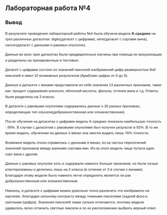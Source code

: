 ## Лабораторная работа №4
### **Вывод**
<div style="font-size: smaller; font-family: Arial; line-height: 1.6;">
В результате проведения лабораторной работы №4 была обучена модель <span style="font-weight: bold">K-средних</span> на трех различных датасетах: digits(датасет с цифрами), wine(датасет с сортами вина), cancer(датасет с данными о раковых опухолях).

Данные во всех трех датасетах были предварительно изучены при помощи их визуализации и разделены на тренировочные и тестовые.

Датасет с цифрами состоял из значений пикселей изображений цифр размерностью 8x8 пикселей и имел 10 возможных результатов (Арабские цифры от 0 до 9). 

Данные в датасете с винами представляли из себя значения 13 различных признаков, такие как: процент содержания алкоголя, яблочной кислоты, фенола, оттенок вина и т.д. Ответы были разделены на 3 класса.

В датасете с раковыми опухолями содержались данные о 30 разных признаках, определяющих тип опухоли(доброкачественная или злокачественная).

После обучения на датасетах с цифрами модель K-средних показала наибольшую точность - 99%. В случае с датасетом с раковыми опухолями был получен результат в 92%. В то же время модель, обученная на данных о винах она смогла выдать лишь 76% точности.

Возможно модель плохо справилась с данными о винах, из-за частых пересечений значений признаков между разными сортами вин. Из-за этого модель чаще путала один сорт вина с другим.

Данные о раковых опухолях хоть и содержали намного больше признаков, но были лучше кластеризованы и делились лишь на 2 класса (в отличие от 3 в случае с винами). Благодаря этому модели было намного легче определить является ли рак доброкачественным или злокачественным.

Наконец, в датасете с цифрами можно довольно точно различить что изображено на картинке, благодаря сильному контрасту между темными пикселями (задний фон) и светлыми (цифра). Значения пикселей также сильно отличаются, поэтому модели удавалось легко отличить светлые пиксели и по их расположению выбрать верный ответ.
</div> 
